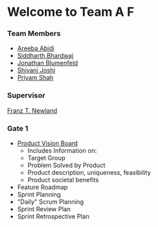 # Welcome to Team A F

### Team Members
* [Areeba Abidi](https://eclass.yorku.ca/eclass/user/view.php?id=31348&course=6123)
* [Siddharth Bhardwaj](https://eclass.yorku.ca/eclass/user/view.php?id=23776&course=6123)
* [Jonathan Blumenfeld](https://eclass.yorku.ca/eclass/user/view.php?id=38821&course=6123)
* [Shivani Joshi](https://eclass.yorku.ca/eclass/user/view.php?id=22345&course=6123)
* [Priyam Shah](https://eclass.yorku.ca/eclass/user/view.php?id=39145&course=6123)

### Supervisor
[Franz T. Newland](https://eclass.yorku.ca/eclass/user/view.php?id=8056&course=6123)

### Gate 1
* [Product Vision Board](https://eclass.yorku.ca/eclass/user/view.php?id=23776&course=6123)
  * Includes Information on:
   * Target Group 
   * Problem Solved by Product
   * Product description, uniqueness, feasibility
   * Product societal benefits
* Feature Roadmap
* Sprint Planning
* "Daily" Scrum Planning
* Sprint Review Plan
* Sprint Retrospective Plan

